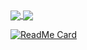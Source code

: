 <a href="https://github.com/netesy">
  <img align="center" src="https://github-readme-stats.vercel.app/api?username=netesy&count_private=true&show_icons=true" />
</a>
<a href="https://github.com/netesy">
  <img align="center" src="https://github-readme-stats.vercel.app/api/top-langs/?username=netesy&count_private=true" />
</a>

[![ReadMe Card](https://github-readme-stats.vercel.app/api/pin/?username=netesy&repo=yii_vtpass)](https://github.com/netesy/yii_vtpass)
<!--
**netesy/netesy** is a ✨ _special_ ✨ repository because its `README.md` (this file) appears on your GitHub profile.

Here are some ideas to get you started:

- 🔭 I’m currently working on ...
- 🌱 I’m currently learning ...
- 👯 I’m looking to collaborate on ...
- 🤔 I’m looking for help with ...
- 💬 Ask me about ...
- 📫 How to reach me: ...
- 😄 Pronouns: ...
- ⚡ Fun fact: ...
-->


